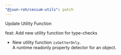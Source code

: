 ```yaml
---
"@juun-roh/cesium-utils": patch
---
```


Update Utility Function

feat: Add new utility function for type-checks

* New utility function `isGetterOnly`.  
A runtime readonly property detector for an object.
